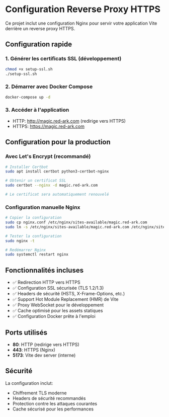 # Configuration Reverse Proxy HTTPS

Ce projet inclut une configuration Nginx pour servir votre application Vite derrière un reverse proxy HTTPS.

## Configuration rapide

### 1. Générer les certificats SSL (développement)
```bash
chmod +x setup-ssl.sh
./setup-ssl.sh
```

### 2. Démarrer avec Docker Compose
```bash
docker-compose up -d
```

### 3. Accéder à l'application
- HTTP: http://magic.red-ark.com (redirige vers HTTPS)
- HTTPS: https://magic.red-ark.com

## Configuration pour la production

### Avec Let's Encrypt (recommandé)
```bash
# Installer Certbot
sudo apt install certbot python3-certbot-nginx

# Obtenir un certificat SSL
sudo certbot --nginx -d magic.red-ark.com

# Le certificat sera automatiquement renouvelé
```

### Configuration manuelle Nginx
```bash
# Copier la configuration
sudo cp nginx.conf /etc/nginx/sites-available/magic.red-ark.com
sudo ln -s /etc/nginx/sites-available/magic.red-ark.com /etc/nginx/sites-enabled/

# Tester la configuration
sudo nginx -t

# Redémarrer Nginx
sudo systemctl restart nginx
```

## Fonctionnalités incluses

- ✅ Redirection HTTP vers HTTPS
- ✅ Configuration SSL sécurisée (TLS 1.2/1.3)
- ✅ Headers de sécurité (HSTS, X-Frame-Options, etc.)
- ✅ Support Hot Module Replacement (HMR) de Vite
- ✅ Proxy WebSocket pour le développement
- ✅ Cache optimisé pour les assets statiques
- ✅ Configuration Docker prête à l'emploi

## Ports utilisés

- **80**: HTTP (redirige vers HTTPS)
- **443**: HTTPS (Nginx)
- **5173**: Vite dev server (interne)

## Sécurité

La configuration inclut:
- Chiffrement TLS moderne
- Headers de sécurité recommandés
- Protection contre les attaques courantes
- Cache sécurisé pour les performances